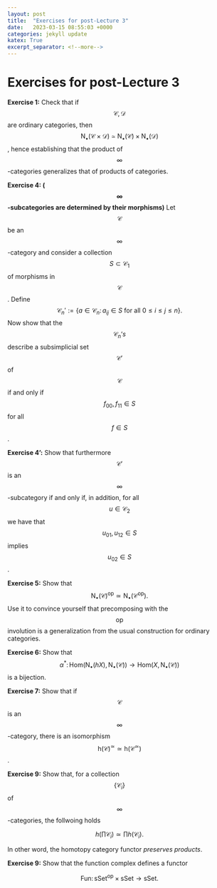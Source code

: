 ```yaml
---
layout: post
title:  "Exercises for post-Lecture 3"
date:   2023-03-15 08:55:03 +0000
categories: jekyll update
katex: True
excerpt_separator: <!--more-->
---
```

# Exercises for post-Lecture 3

**Exercise 1:** Check that if $$\mathcal{C},\mathcal{D}$$ are ordinary categories, then $$\mathsf{N}_\bullet(\mathcal{C}\times\mathcal{D})\simeq \mathsf{N}_\bullet(\mathcal{C})\times \mathsf{N}_\bullet(\mathcal{D})$$, hence establishing that the product of $$\infty$$-categories generalizes that of products of categories.

**Exercise 4: ($$\infty$$-subcategories are determined by their morphisms)** Let $$\mathcal C$$ be an $$\infty$$-category and consider a collection $$S\subset \mathcal C_1$$ of morphisms in $$\mathcal C$$. Define $$\mathcal C_n':=\{a\in\mathcal C_n\colon\,a_{ij}\in S \text{ for all }0\leq i \leq j\leq n\}.$$ Now show that the $$\mathcal C_n ‘s$$ describe a subsimplicial set $$\mathcal C'$$ of $$\mathcal C$$ if and only if $$f_{00},f_{11}\in S$$ for all $$f\in S$$. 

**Exercise 4’:** Show that furthermore $$\mathcal C'$$ is an $$\infty$$-subcategory if and only if, in addition, for all $$u\in \mathcal C_2$$ we have that $$u_{01},u_{12}\in S$$ implies $$u_{02}\in S$$.   

**Exercise 5:** Show that $$\mathsf{N}_\bullet (\mathcal C)^{\mathsf{op}}\simeq \mathsf N_\bullet(\mathcal C^{\mathsf {op}}).$$ Use it to convince yourself that precomposing with the $$\mathsf{op}$$ involution is a generalization from the usual construction for ordinary categories.

**Exercise 6:** Show that $$\alpha^{\ast}\colon \mathsf{Hom}(\mathsf N_{\bullet}(h X),\mathsf{N}_{\bullet}(\mathcal C))\rightarrow \mathsf{Hom}(X,\mathsf{N}_{\bullet}(\mathcal C))$$ is a bijection.

**Exercise 7:** Show that if $$\mathcal C$$ is an $$\infty$$-category, there is an isomorphism $$\mathsf{h}(\mathcal C)^{\simeq}\simeq \mathsf{h}(\mathcal C^{\simeq})$$.

**Exercise 9:** Show that, for a collection $$\{\mathcal C_{i}\}$$ of $$\infty$$-categories, the follwoing holds 

$$h(\prod \mathcal C_i)\simeq \prod h(\mathcal C_i).$$ 

In other word, the homotopy category functor *preserves products*.

**Exercise 9:** Show that the function complex defines a functor 

$$\mathsf{Fun}\colon \mathsf{sSet}^{\mathsf{op}}\times \mathsf{sSet} \rightarrow \mathsf{sSet}.$$
